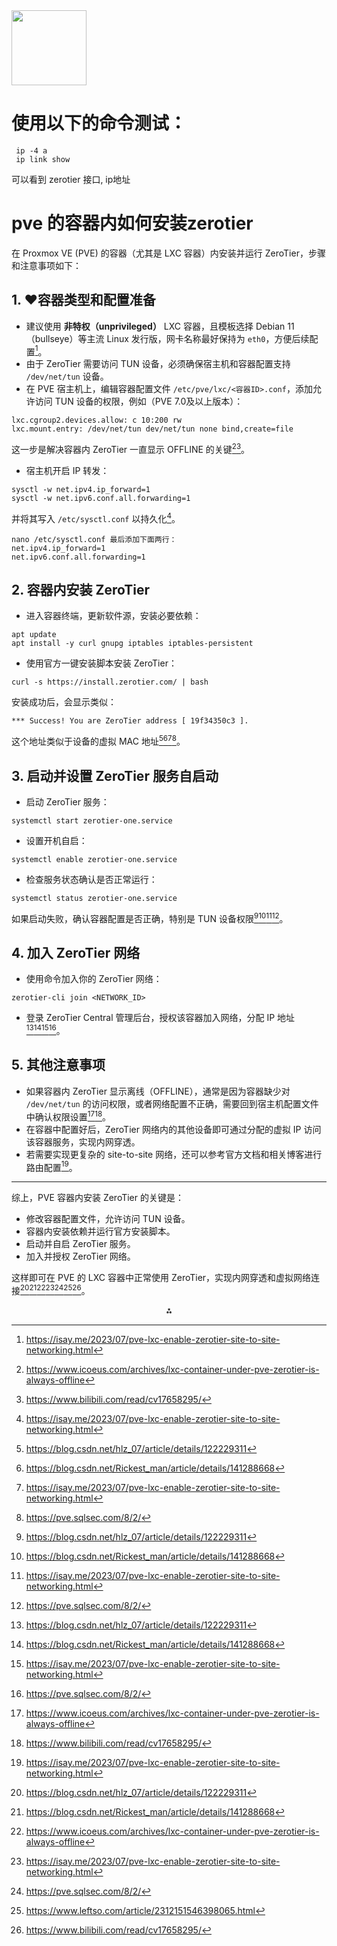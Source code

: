 <img src="https://r2cdn.perplexity.ai/pplx-full-logo-primary-dark%402x.png" class="logo" width="120"/>

# 使用以下的命令测试：
```
 ip -4 a
 ip link show
```
可以看到 zerotier 接口, ip地址

# pve 的容器内如何安装zerotier

在 Proxmox VE (PVE) 的容器（尤其是 LXC 容器）内安装并运行 ZeroTier，步骤和注意事项如下：

## 1. ❤️容器类型和配置准备

- 建议使用 **非特权（unprivileged）** LXC 容器，且模板选择 Debian 11（bullseye）等主流 Linux 发行版，网卡名称最好保持为 `eth0`，方便后续配置[^4]。
- 由于 ZeroTier 需要访问 TUN 设备，必须确保宿主机和容器配置支持 `/dev/net/tun` 设备。
- 在 PVE 宿主机上，编辑容器配置文件 `/etc/pve/lxc/<容器ID>.conf`，添加允许访问 TUN 设备的权限，例如（PVE 7.0及以上版本）：

```
lxc.cgroup2.devices.allow: c 10:200 rw
lxc.mount.entry: /dev/net/tun dev/net/tun none bind,create=file
```

这一步是解决容器内 ZeroTier 一直显示 OFFLINE 的关键[^3][^9]。
- 宿主机开启 IP 转发：

```
sysctl -w net.ipv4.ip_forward=1
sysctl -w net.ipv6.conf.all.forwarding=1
```

并将其写入 `/etc/sysctl.conf` 以持久化[^4]。
```
nano /etc/sysctl.conf 最后添加下面两行：
net.ipv4.ip_forward=1
net.ipv6.conf.all.forwarding=1
```


## 2. 容器内安装 ZeroTier

- 进入容器终端，更新软件源，安装必要依赖：

```
apt update
apt install -y curl gnupg iptables iptables-persistent
```

- 使用官方一键安装脚本安装 ZeroTier：

```
curl -s https://install.zerotier.com/ | bash
```

安装成功后，会显示类似：

```
*** Success! You are ZeroTier address [ 19f34350c3 ].
```

这个地址类似于设备的虚拟 MAC 地址[^1][^2][^4][^5]。


## 3. 启动并设置 ZeroTier 服务自启动

- 启动 ZeroTier 服务：

```
systemctl start zerotier-one.service
```

- 设置开机自启：

```
systemctl enable zerotier-one.service
```

- 检查服务状态确认是否正常运行：

```
systemctl status zerotier-one.service
```

如果启动失败，确认容器配置是否正确，特别是 TUN 设备权限[^1][^2][^4][^5]。


## 4. 加入 ZeroTier 网络

- 使用命令加入你的 ZeroTier 网络：

```
zerotier-cli join <NETWORK_ID>
```

- 登录 ZeroTier Central 管理后台，授权该容器加入网络，分配 IP 地址[^1][^2][^4][^5]。


## 5. 其他注意事项

- 如果容器内 ZeroTier 显示离线（OFFLINE），通常是因为容器缺少对 `/dev/net/tun` 的访问权限，或者网络配置不正确，需要回到宿主机配置文件中确认权限设置[^3][^9]。
- 在容器中配置好后，ZeroTier 网络内的其他设备即可通过分配的虚拟 IP 访问该容器服务，实现内网穿透。
- 若需要实现更复杂的 site-to-site 网络，还可以参考官方文档和相关博客进行路由配置[^4]。

---

综上，PVE 容器内安装 ZeroTier 的关键是：

- 修改容器配置文件，允许访问 TUN 设备。
- 容器内安装依赖并运行官方安装脚本。
- 启动并自启 ZeroTier 服务。
- 加入并授权 ZeroTier 网络。

这样即可在 PVE 的 LXC 容器中正常使用 ZeroTier，实现内网穿透和虚拟网络连接[^1][^2][^3][^4][^5][^8][^9]。

<div style="text-align: center">⁂</div>

[^1]: https://blog.csdn.net/hlz_07/article/details/122229311

[^2]: https://blog.csdn.net/Rickest_man/article/details/141288668

[^3]: https://www.icoeus.com/archives/lxc-container-under-pve-zerotier-is-always-offline

[^4]: https://isay.me/2023/07/pve-lxc-enable-zerotier-site-to-site-networking.html

[^5]: https://pve.sqlsec.com/8/2/

[^6]: https://willxup.top/archives/build-zerotier

[^7]: https://github.com/xubiaolin/docker-zerotier-planet

[^8]: https://www.leftso.com/article/2312151546398065.html

[^9]: https://www.bilibili.com/read/cv17658295/

[^10]: https://www.cxthhhhh.com/2020/11/09/enable-tun-port-on-lxc-container-in-proxmox-and-solve-problems-such-as-zerotier-and-openvpn-that-need-tun-br.html

